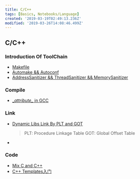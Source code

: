 ```yaml
---
title: C/C++
tags: [Basics, Notebooks/Language]
created: '2019-03-19T02:49:13.236Z'
modified: '2019-03-26T14:08:46.499Z'
---
```


## C/C++

### Introduction Of ToolChain

* [Makefile](https://seisman.github.io/how-to-write-makefile/)
* [Automake && Autoconf](http://autotoolset.sourceforge.net/tutorial.html)
* [AddressSanitizer && ThreadSanitizer && MemorySanitizer](https://github.com/google/sanitizers/wiki)

### Compile

* [\__attribute\__ in GCC](https://nshipster.com/__attribute__/)

### Link
* [Dynamic Libs Link By PLT and GOT](https://www.technovelty.org/linux/plt-and-got-the-key-to-code-sharing-and-dynamic-libraries.html)

  > PLT: Procedure Linkage Table
  > GOT: Global Offset Table

*  

### Code
* [Mix C and C++](https://isocpp.org/wiki/faq/mixing-c-and-cpp)
* [C++ Templates入门](https://github.com/wuye9036/CppTemplateTutorial/blob/master/ReadMe.md)
